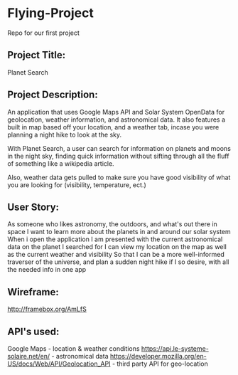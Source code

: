 # Flying-Project
Repo for our first project


## Project Title: 
Planet Search

## Project Description:
An application that uses Google Maps API and Solar System OpenData for geolocation, weather information, and astronomical data. It also features a built in map based off your location, and a weather tab, incase you were planning a night hike to look at the sky.

With Planet Search, a user can search for information on planets and moons in the night sky, finding quick information without sifting through all the fluff of something like a wikipedia article.

Also, weather data gets pulled to make sure you have good visibility of what you are looking for (visibility, temperature, ect.)

## User Story:
As someone who likes astronomy, the outdoors, and what's out there in space
I want to learn more about the planets in and around our solar system
When i open the application
I am presented with the current astronomical data on the planet I searched for
I can view my location on the map as well as the current weather and visibility
So that I can be a more well-informed traverser of the universe, and plan a sudden night hike if I so desire, with all the needed info in one app


## Wireframe:
http://framebox.org/AmLfS

## API's used:
Google Maps - location & weather conditions
https://api.le-systeme-solaire.net/en/ - astronomical data
https://developer.mozilla.org/en-US/docs/Web/API/Geolocation_API - third party API for geo-location
